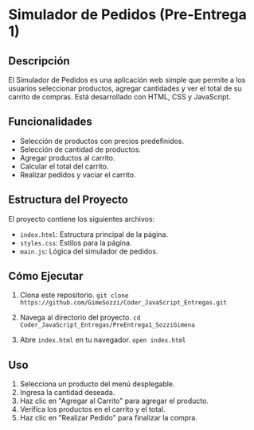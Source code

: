 # Simulador de Pedidos (Pre-Entrega 1)

## Descripción

El Simulador de Pedidos es una aplicación web simple que permite a los usuarios seleccionar productos, agregar cantidades y ver el total de su carrito de compras. Está desarrollado con HTML, CSS y JavaScript.

## Funcionalidades

- Selección de productos con precios predefinidos.
- Selección de cantidad de productos.
- Agregar productos al carrito.
- Calcular el total del carrito.
- Realizar pedidos y vaciar el carrito.

## Estructura del Proyecto

El proyecto contiene los siguientes archivos:

- `index.html`: Estructura principal de la página.
- `styles.css`: Estilos para la página.
- `main.js`: Lógica del simulador de pedidos.

## Cómo Ejecutar

1. Clona este repositorio.
   `git clone https://github.com/GimeSozzi/Coder_JavaScript_Entregas.git`

2. Navega al directorio del proyecto.
   `cd Coder_JavaScript_Entregas/PreEntrega1_SozziGimena`

3. Abre `index.html` en tu navegador.
   `open index.html`

## Uso

1. Selecciona un producto del menú desplegable.
2. Ingresa la cantidad deseada.
3. Haz clic en "Agregar al Carrito" para agregar el producto.
4. Verifica los productos en el carrito y el total.
5. Haz clic en "Realizar Pedido" para finalizar la compra.
